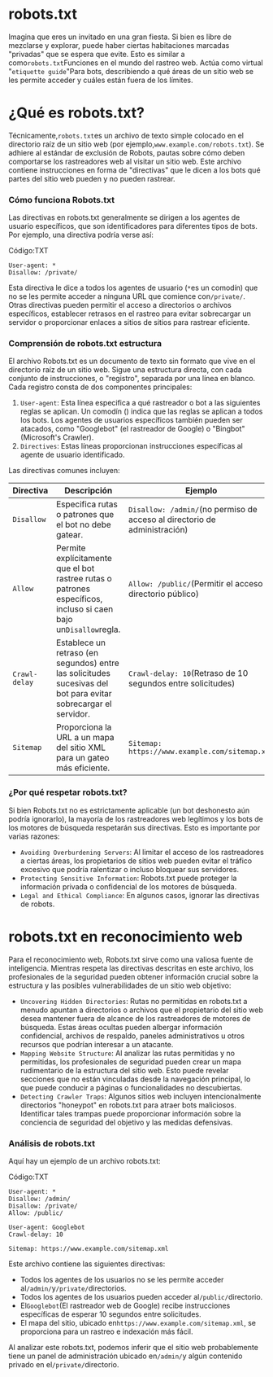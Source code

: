 # robots.txt

Imagina que eres un invitado en una gran fiesta. Si bien es libre de mezclarse y explorar, puede haber ciertas habitaciones marcadas "privadas" que se espera que evite. Esto es similar a como`robots.txt`Funciones en el mundo del rastreo web. Actúa como virtual "`etiquette guide`"Para bots, describiendo a qué áreas de un sitio web se les permite acceder y cuáles están fuera de los límites.

# **¿Qué es robots.txt?**

Técnicamente,`robots.txt`es un archivo de texto simple colocado en el directorio raíz de un sitio web (por ejemplo,`www.example.com/robots.txt`). Se adhiere al estándar de exclusión de Robots, pautas sobre cómo deben comportarse los rastreadores web al visitar un sitio web. Este archivo contiene instrucciones en forma de "directivas" que le dicen a los bots qué partes del sitio web pueden y no pueden rastrear.

### **Cómo funciona Robots.txt**

Las directivas en robots.txt generalmente se dirigen a los agentes de usuario específicos, que son identificadores para diferentes tipos de bots. Por ejemplo, una directiva podría verse así:

Código:TXT

```
User-agent: *
Disallow: /private/

```

Esta directiva le dice a todos los agentes de usuario (`*`es un comodín) que no se les permite acceder a ninguna URL que comience con`/private/`. Otras directivas pueden permitir el acceso a directorios o archivos específicos, establecer retrasos en el rastreo para evitar sobrecargar un servidor o proporcionar enlaces a sitios de sitios para rastrear eficiente.

### **Comprensión de robots.txt estructura**

El archivo Robots.txt es un documento de texto sin formato que vive en el directorio raíz de un sitio web. Sigue una estructura directa, con cada conjunto de instrucciones, o "registro", separada por una línea en blanco. Cada registro consta de dos componentes principales:

1. `User-agent`: Esta línea especifica a qué rastreador o bot a las siguientes reglas se aplican. Un comodín () indica que las reglas se aplican a todos los bots. Los agentes de usuarios específicos también pueden ser atacados, como "Googlebot" (el rastreador de Google) o "Bingbot" (Microsoft's Crawler).
2. `Directives`: Estas líneas proporcionan instrucciones específicas al agente de usuario identificado.

Las directivas comunes incluyen:

| **Directiva** | **Descripción** | **Ejemplo** |
| --- | --- | --- |
| `Disallow` | Especifica rutas o patrones que el bot no debe gatear. | `Disallow: /admin/`(no permiso de acceso al directorio de administración) |
| `Allow` | Permite explícitamente que el bot rastree rutas o patrones específicos, incluso si caen bajo un`Disallow`regla. | `Allow: /public/`(Permitir el acceso al directorio público) |
| `Crawl-delay` | Establece un retraso (en segundos) entre las solicitudes sucesivas del bot para evitar sobrecargar el servidor. | `Crawl-delay: 10`(Retraso de 10 segundos entre solicitudes) |
| `Sitemap` | Proporciona la URL a un mapa del sitio XML para un gateo más eficiente. | `Sitemap: https://www.example.com/sitemap.xml` |

### **¿Por qué respetar robots.txt?**

Si bien Robots.txt no es estrictamente aplicable (un bot deshonesto aún podría ignorarlo), la mayoría de los rastreadores web legítimos y los bots de los motores de búsqueda respetarán sus directivas. Esto es importante por varias razones:

- `Avoiding Overburdening Servers`: Al limitar el acceso de los rastreadores a ciertas áreas, los propietarios de sitios web pueden evitar el tráfico excesivo que podría ralentizar o incluso bloquear sus servidores.
- `Protecting Sensitive Information`: Robots.txt puede proteger la información privada o confidencial de los motores de búsqueda.
- `Legal and Ethical Compliance`: En algunos casos, ignorar las directivas de robots.

# **robots.txt en reconocimiento web**

Para el reconocimiento web, Robots.txt sirve como una valiosa fuente de inteligencia. Mientras respeta las directivas descritas en este archivo, los profesionales de la seguridad pueden obtener información crucial sobre la estructura y las posibles vulnerabilidades de un sitio web objetivo:

- `Uncovering Hidden Directories`: Rutas no permitidas en robots.txt a menudo apuntan a directorios o archivos que el propietario del sitio web desea mantener fuera de alcance de los rastreadores de motores de búsqueda. Estas áreas ocultas pueden albergar información confidencial, archivos de respaldo, paneles administrativos u otros recursos que podrían interesar a un atacante.
- `Mapping Website Structure`: Al analizar las rutas permitidas y no permitidas, los profesionales de seguridad pueden crear un mapa rudimentario de la estructura del sitio web. Esto puede revelar secciones que no están vinculadas desde la navegación principal, lo que puede conducir a páginas o funcionalidades no descubiertas.
- `Detecting Crawler Traps`: Algunos sitios web incluyen intencionalmente directorios "honeypot" en robots.txt para atraer bots maliciosos. Identificar tales trampas puede proporcionar información sobre la conciencia de seguridad del objetivo y las medidas defensivas.

### **Análisis de robots.txt**

Aquí hay un ejemplo de un archivo robots.txt:

Código:TXT

```
User-agent: *
Disallow: /admin/
Disallow: /private/
Allow: /public/

User-agent: Googlebot
Crawl-delay: 10

Sitemap: https://www.example.com/sitemap.xml

```

Este archivo contiene las siguientes directivas:

- Todos los agentes de los usuarios no se les permite acceder al`/admin/`y`/private/`directorios.
- Todos los agentes de los usuarios pueden acceder al`/public/`directorio.
- El`Googlebot`(El rastreador web de Google) recibe instrucciones específicas de esperar 10 segundos entre solicitudes.
- El mapa del sitio, ubicado en`https://www.example.com/sitemap.xml`, se proporciona para un rastreo e indexación más fácil.

Al analizar este robots.txt, podemos inferir que el sitio web probablemente tiene un panel de administración ubicado en`/admin/`y algún contenido privado en el`/private/`directorio.